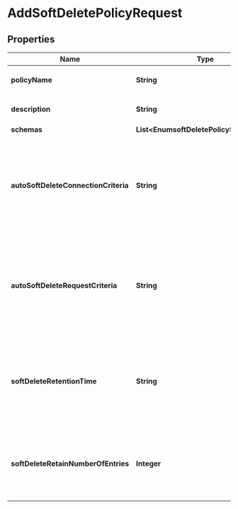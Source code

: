 

# AddSoftDeletePolicyRequest


## Properties

| Name | Type | Description | Notes |
|------------ | ------------- | ------------- | -------------|
|**policyName** | **String** | Name of the new Soft Delete Policy |  |
|**description** | **String** | A description for this Soft Delete Policy |  [optional] |
|**schemas** | **List&lt;EnumsoftDeletePolicySchemaUrn&gt;** |  |  [optional] |
|**autoSoftDeleteConnectionCriteria** | **String** | Connection criteria used to automatically identify a delete operation for processing as a soft delete request. |  [optional] |
|**autoSoftDeleteRequestCriteria** | **String** | Request criteria used to automatically identify a delete operation for processing as a soft delete request. |  [optional] |
|**softDeleteRetentionTime** | **String** | Specifies the maximum length of time that soft delete entries are retained before they are eligible to purged automatically. |  [optional] |
|**softDeleteRetainNumberOfEntries** | **Integer** | Specifies the number of soft deleted entries to retain before the oldest entries are purged. |  [optional] |



